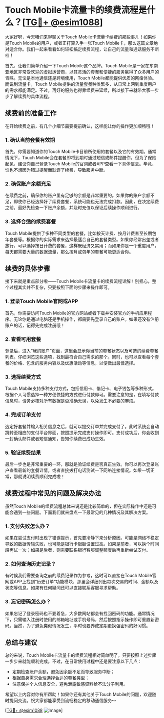 # Touch Mobile卡流量卡的续费流程是什么？[[TG💪+ @esim1088](https://t.me/s/esim1088)]

大家好呀，今天咱们来聊聊关于Touch Mobile卡流量卡续费的那些事儿！如果你是Touch Mobile的用户，或者正打算入手一张Touch Mobile卡，那么这篇文章绝对适合你。我们一起来看看如何轻松搞定续费流程，让自己的流量和通话服务不断档！

首先，让我们简单介绍一下Touch Mobile这个品牌。Touch Mobile是一家在东南亚地区非常受欢迎的虚拟运营商，以其灵活的套餐和便捷的服务赢得了众多用户的青睐。无论是本地通信还是跨境使用，Touch Mobile都能提供优质的网络体验。而说到流量卡，Touch Mobile提供的流量套餐种类繁多，从日常上网到重度用户的需求都能满足。不过，再好的服务也得靠续费来延续，所以接下来就带大家一步步了解续费的具体流程。

## **续费前的准备工作**

在开始续费之前，有几个小细节需要提前确认，这样能让你的操作更加顺畅哦！

### 1. 确认当前套餐有效期

首先，你需要知道你的Touch Mobile卡目前所使用的套餐以及它的有效期。通常情况下，Touch Mobile会在套餐即将到期时通过短信或邮件提醒你。但为了保险起见，建议你自己登录Touch Mobile的官网或者APP查看一下具体信息。毕竟，谁也不想因为错过提醒而耽误了续费，导致服务中断。

### 2. 确保账户余额充足

在续费之前，确保你的账户里有足够的余额是非常重要的。如果你的账户余额不足，即使你已经选择好了续费套餐，系统可能也无法完成扣款。因此，在决定续费之前，最好先检查一下账户余额，并及时充值以保证后续操作顺利进行。

### 3. 选择合适的续费套餐

Touch Mobile提供了多种不同类型的套餐，比如按天计费、按月计费甚至长期包年套餐等。根据你的实际需求来选择最适合自己的套餐类型。如果你经常出差或者旅行，可以选择按日计费的套餐，这样既经济又实用；而如果你是一个重度用户，每天都需要大量的数据流量，那么按月或包年的套餐可能更适合你。

## **续费的具体步骤**

接下来就是重点部分啦——Touch Mobile卡流量卡的续费流程详解！别担心，整个过程其实并不复杂，只要按照下面的步骤来操作即可。

### 1. 登录Touch Mobile官网或APP

首先，你需要访问Touch Mobile的官方网站或者下载并安装官方的手机应用程序。无论你是通过电脑还是手机操作，都需要先登录自己的账户。如果还没有注册账户的话，记得先完成注册哦！

### 2. 查看可用套餐

登录后，进入“我的账户”页面，这里会显示你当前的套餐状态以及可选的续费套餐列表。仔细浏览这些选项，找到最符合自己需求的那个。同时，也可以查看每个套餐的价格、包含的服务内容以及优惠活动等信息，以便做出最佳选择。

### 3. 选择续费方式

Touch Mobile支持多种支付方式，包括信用卡、借记卡、电子钱包等多种形式。根据个人习惯选择一种方便快捷的方式进行付款即可。需要注意的是，在填写付款信息时，请务必核对所有数据是否准确无误，以免发生不必要的麻烦。

### 4. 完成订单支付

选定好套餐并输入相关信息之后，就可以提交订单并完成支付了。此时系统会自动跳转至相应的支付平台界面，按照提示完成支付操作即可。支付成功后，你会收到一封确认邮件或者短信通知，告知你续费已成功生效。

### 5. 验证续费结果

最后一步也是非常重要的一环，那就是验证续费是否真正生效。你可以再次登录账户查看最新的套餐详情，或者直接拨打电话测试一下网络连接情况。如果一切正常，那就说明续费顺利完成啦！

## **续费过程中常见的问题及解决办法**

虽然Touch Mobile的续费流程总体来说还是比较简单的，但在实际操作中还是可能会遇到一些问题。下面我们就来盘点一下最常见的几种情况及其解决方案。

### 1. 支付失败怎么办？

如果在尝试支付时出现了错误提示，首先要冷静下来分析原因。可能是网络不稳定导致的数据传输失败，也可能是银行卡限额设置过高。如果是前者，可以换个时间段再试一次；如果是后者，则需要联系银行客服调整额度后再重新尝试支付。

### 2. 如何查询历史记录？

有时候我们需要查询之前的续费记录作为参考，这时可以直接在Touch Mobile官网或APP上找到“历史订单”功能模块，那里会详细列出每次交易的时间、金额以及状态等信息。如果有任何疑问还可以直接联系客服寻求帮助。

### 3. 忘记密码怎么办？

如果忘记了登录密码也不要着急，大多数网站都会有找回密码的功能。通常情况下，只需输入注册时使用的邮箱地址或手机号码，然后按照指示操作即可重置新密码。当然，为了避免类似情况发生，平时也要养成定期更换强密码的好习惯。

## **总结与建议**

总的来说，Touch Mobile卡流量卡的续费流程相对简单明了，只要按照上述步骤一步步来就能顺利完成。不过，在日常使用过程中还是要注意以下几点：

- 定期检查账户余额，避免因余额不足而导致服务中断；
- 根据自身需求合理选择合适的套餐类型；
- 注意保护个人信息安全，避免泄露敏感资料给不法分子利用。

希望以上内容对你有所帮助！如果你还有其他关于Touch Mobile的问题，欢迎随时提问交流。祝大家都能享受到流畅稳定的移动通信服务～

[[TG💪+ @esim1088](https://t.me/s/esim1088) ![Image](https://i.postimg.cc/4NQfJmqS/Snipaste-2025-05-13-00-14-12.png)]